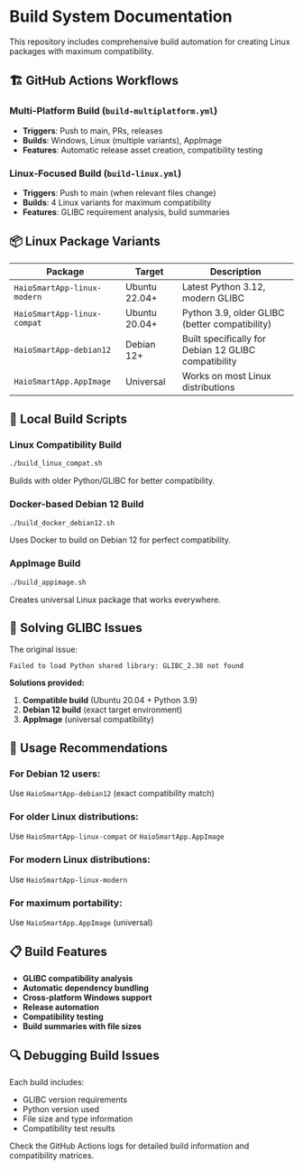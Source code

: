 # Build System Documentation

This repository includes comprehensive build automation for creating Linux packages with maximum compatibility.

## 🏗️ GitHub Actions Workflows

### Multi-Platform Build (`build-multiplatform.yml`)
- **Triggers**: Push to main, PRs, releases
- **Builds**: Windows, Linux (multiple variants), AppImage
- **Features**: Automatic release asset creation, compatibility testing

### Linux-Focused Build (`build-linux.yml`)
- **Triggers**: Push to main (when relevant files change)
- **Builds**: 4 Linux variants for maximum compatibility
- **Features**: GLIBC requirement analysis, build summaries

## 📦 Linux Package Variants

| Package | Target | Description |
|---------|--------|-------------|
| `HaioSmartApp-linux-modern` | Ubuntu 22.04+ | Latest Python 3.12, modern GLIBC |
| `HaioSmartApp-linux-compat` | Ubuntu 20.04+ | Python 3.9, older GLIBC (better compatibility) |
| `HaioSmartApp-debian12` | Debian 12+ | Built specifically for Debian 12 GLIBC compatibility |
| `HaioSmartApp.AppImage` | Universal | Works on most Linux distributions |

## 🔧 Local Build Scripts

### Linux Compatibility Build
```bash
./build_linux_compat.sh
```
Builds with older Python/GLIBC for better compatibility.

### Docker-based Debian 12 Build
```bash
./build_docker_debian12.sh
```
Uses Docker to build on Debian 12 for perfect compatibility.

### AppImage Build
```bash
./build_appimage.sh
```
Creates universal Linux package that works everywhere.

## 🎯 Solving GLIBC Issues

The original issue:
```
Failed to load Python shared library: GLIBC_2.38 not found
```

**Solutions provided:**
1. **Compatible build** (Ubuntu 20.04 + Python 3.9)
2. **Debian 12 build** (exact target environment)
3. **AppImage** (universal compatibility)

## 🚀 Usage Recommendations

### For Debian 12 users:
Use `HaioSmartApp-debian12` (exact compatibility match)

### For older Linux distributions:
Use `HaioSmartApp-linux-compat` or `HaioSmartApp.AppImage`

### For modern Linux distributions:
Use `HaioSmartApp-linux-modern`

### For maximum portability:
Use `HaioSmartApp.AppImage` (universal)

## 📋 Build Features

- **GLIBC compatibility analysis**
- **Automatic dependency bundling**
- **Cross-platform Windows support**
- **Release automation**
- **Compatibility testing**
- **Build summaries with file sizes**

## 🔍 Debugging Build Issues

Each build includes:
- GLIBC version requirements
- Python version used
- File size and type information
- Compatibility test results

Check the GitHub Actions logs for detailed build information and compatibility matrices.
